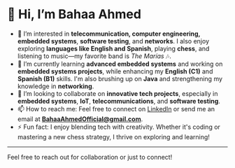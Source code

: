 # 👋 Hi, I’m Bahaa Ahmed

- 👀 I’m interested in **telecommunication, computer engineering, embedded systems**, **software testing**, and **networks**. I also enjoy exploring **languages like English and Spanish**, playing **chess**, and listening to music—my favorite band is *The Marías* 🎶.
- 🌱 I’m currently learning **advanced embedded systems** and working on **embedded systems projects**, while enhancing my **English (C1)** and **Spanish (B1)** skills. I'm also brushing up on **Java** and strengthening my knowledge in **networking**.
- 🔗 I’m looking to collaborate on **innovative tech projects**, especially in **embedded systems**, **IoT**, **telecommunications**, and **software testing**.
- 📫 How to reach me: Feel free to connect on [LinkedIn](https://www.linkedin.com/in/bahaa-ahmed-yahya/) or send me an email at **BahaaAhmedOfficial@gmail.com**.
- ⚡ Fun fact: I enjoy blending tech with creativity. Whether it's coding or mastering a new chess strategy, I thrive on exploring and learning!

---

Feel free to reach out for collaboration or just to connect!
